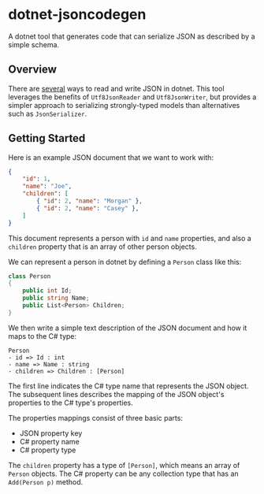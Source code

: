 # dotnet-jsoncodegen

A dotnet tool that generates code that can serialize JSON as described by a simple schema.

## Overview

There are [several](https://learn.microsoft.com/en-us/dotnet/standard/serialization/system-text-json/overview?pivots=dotnet-7-0) ways to read and write JSON in dotnet. This tool leverages the benefits of `Utf8JsonReader` and `Utf8JsonWriter`, but provides a simpler approach to serializing strongly-typed models than alternatives such as `JsonSerializer`.

## Getting Started

Here is an example JSON document that we want to work with:

```json
{
    "id": 1,
    "name": "Joe",
    "children": [
        { "id": 2, "name": "Morgan" },
        { "id": 2, "name": "Casey" },
    ]
}
```

This document represents a person with `id` and `name` properties, and also a `children` property that is an array of other person objects.

We can represent a person in dotnet by defining a `Person` class like this:

```csharp
class Person
{
    public int Id;
    public string Name;
    public List<Person> Children;
}
```

We then write a simple text description of the JSON document and how it maps to the C# type:

```
Person
- id => Id : int
- name => Name : string
- children => Children : [Person]
```

The first line indicates the C# type name that represents the JSON object.
The subsequent lines describes the mapping of the JSON object's properties to the C# type's properties.

The properties mappings consist of three basic parts:
* JSON property key
* C# property name
* C# property type

The `children` property has a type of `[Person]`, which means an array of `Person` objects. The C# property can be any collection type that has an `Add(Person p)` method.
